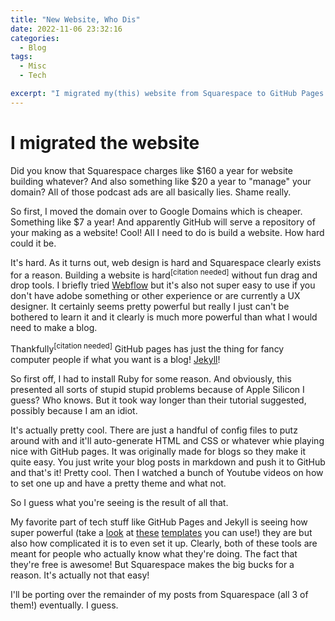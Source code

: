 ```yaml
---
title: "New Website, Who Dis"
date: 2022-11-06 23:32:16
categories:
  - Blog
tags:
  - Misc
  - Tech

excerpt: "I migrated my(this) website from Squarespace to GitHub Pages using Jekyll and 'Minimal Mistakes'. Here is an explanation that is way too long"
---
```


# I migrated the website

Did you know that Squarespace charges like $160 a year for website building whatever? And also something like $20 a year to "manage" your domain? All of those podcast ads are all basically lies. Shame really. 

So first, I moved the domain over to Google Domains which is cheaper. Something like $7 a year! And apparently GitHub will serve a repository of your making as a website! Cool! All I need to do is build a website. How hard could it be.

It's hard. As it turns out, web design is hard and Squarespace clearly exists for a reason. Building a website is hard<sup>[citation needed]</sup> without fun drag and drop tools. I briefly tried [Webflow](https://webflow.com/) but it's also not super easy to use if you don't have adobe something or other experience or are currently a UX designer. It certainly seems pretty powerful but really I just can't be bothered to learn it and it clearly is much more powerful than what I would need to make a blog. 

Thankfully<sup>[citation needed]</sup> GitHub pages has just the thing for fancy computer people if what you want is a blog! [Jekyll](https://jekyllrb.com/)! 

So first off, I had to install Ruby for some reason. And obviously, this presented all sorts of stupid stupid problems because of Apple Silicon I guess? Who knows. But it took way longer than their tutorial suggested, possibly because I am an idiot. 

It's actually pretty cool. There are just a handful of config files to putz around with and it'll auto-generate HTML and CSS or whatever whie playing nice with GitHub pages. It was originally made for blogs so they make it quite easy. You just write your blog posts in markdown and push it to GitHub and that's it! Pretty cool. Then I watched a bunch of Youtube videos on how to set one up and have a pretty theme and what not. 

So I guess what you're seeing is the result of all that. 

My favorite part of tech stuff like GitHub Pages and Jekyll is seeing how super powerful (take a [look](https://github.com/topics/jekyll-theme) at [these](http://jekyllthemes.org/) [templates](https://jekyllthemes.io) you can use!) they are but also how complicated it is to even set it up. Clearly, both of these tools are meant for people who actually know what they're doing. The fact that they're free is awesome! But Squarespace makes the big bucks for a reason. It's actually not that easy! 

I'll be porting over the remainder of my posts from Squarespace (all 3 of them!) eventually. I guess. 


